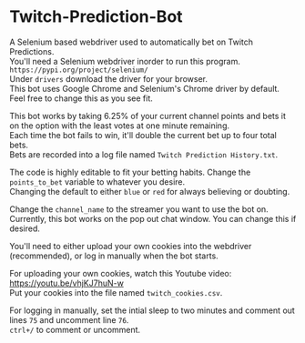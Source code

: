 # Twitch-Prediction-Bot
A Selenium based webdriver used to automatically bet on Twitch Predictions.\
You'll need a Selenium webdriver inorder to run this program. `https://pypi.org/project/selenium/`\
Under `drivers` download the driver for your browser.\
This bot uses Google Chrome and Selenium's Chrome driver by default. Feel free to change this as you see fit.

This bot works by taking 6.25% of your current channel points and bets it on the option with the least votes at one minute remaining.\
Each time the bot fails to win, it'll double the current bet up to four total bets.\
Bets are recorded into a log file named `Twitch Prediction History.txt`.

The code is highly editable to fit your betting habits.
Change the `points_to_bet` variable to whatever you desire. \
Changing the default to either `blue` or `red` for always believing or doubting.


Change the `channel_name` to the streamer you want to use the bot on.\
Currently, this bot works on the pop out chat window. You can change this if desired.

You'll need to either upload your own cookies into the webdriver (recommended), or log in manually when the bot starts.

For uploading your own cookies, watch this Youtube video: https://youtu.be/vhjKJ7huN-w \
Put your cookies into the file named `twitch_cookies.csv`.

For logging in manually, set the intial sleep to two minutes and comment out lines `75` and uncomment  line `76`.\
`ctrl+/` to comment or uncomment.
